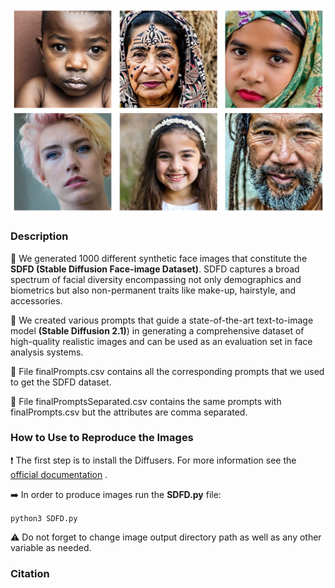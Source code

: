 ![Example images SDFD](https://github.com/gebaltso/SDFD/blob/main/examplesSDFD.png?raw=true "Example Images of SDFD")


### Description

:large_orange_diamond: We generated 1000 different synthetic face images that constitute the **SDFD (Stable Diffusion Face-image Dataset)**. SDFD captures a broad spectrum of facial diversity encompassing not only demographics and biometrics but also non-permanent traits like make-up,
hairstyle, and accessories. 

:large_orange_diamond: We created various prompts that guide a state-of-the-art text-to-image model **(Stable Diffusion 2.1)**) in generating a comprehensive dataset of high-quality realistic images and can be used as an evaluation set in face analysis systems.

:large_blue_diamond: File finalPrompts.csv contains all the corresponding prompts that we used to get the SDFD dataset.

:large_blue_diamond: File finalPromptsSeparated.csv contains the same prompts with finalPrompts.csv but the attributes are comma separated.

### How to Use to Reproduce the Images

:exclamation: The first step is to install the Diffusers. For more information see the [official documentation](https://github.com/huggingface/diffusers) . 

:arrow_right: In order to produce images run the **SDFD.py** file:

`python3 SDFD.py`

:warning: Do not forget to change image output directory path as well as any other variable as needed.

### Citation

